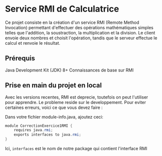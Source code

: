 # Service RMI de Calculatrice
Ce projet consiste en la création d'un service RMI (Remote Method Invocation) permettant d'effectuer des opérations mathématiques simples telles que l'addition, la soustraction, la multiplication et la division. Le client envoie deux nombres et choisit l'opération, tandis que le serveur effectue le calcul et renvoie le résultat.

## Prérequis
Java Development Kit (JDK) 8+
Connaissances de base sur RMI

## Prise en main du projet en local
Avec les versions recentes, RMI est deprecie, toutefois on peut l'utiliser pour apprendre.
Le probleme reside sur le developpement. Pour eviter certaines erreurs, voici ce que vous devez faire :

Dans votre fichier module-info.java, ajoutez ceci:
```java
module CorrectionExercice1RMI {
	requires java.rmi;
	exports interfaces to java.rmi;
}
```
Ici, `interfaces` est le nom de notre package qui contient l'interface RMI
